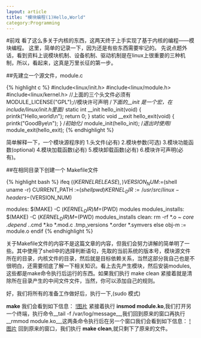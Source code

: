 ```yaml
---
layout: article
title: "模块编程(1)Hello,World"
category:Programming
---
```

#前戏
看了这么多关于内核的东西，这两天终于上手实现了基于内核的编程——模块编程。
这里，简单的记录一下，因为还是有些东西需要牢记的。
先说点题外话，看到资料上说模块机制、设备机制、驱动机制是在linux上很重要的三种机制，所以，看起来，这真是万里长征的第一步。

##先建立一个源文件，module.c

{% highlight c %}
#include<linux/init.h>
#include<linux/module.h>
#include<linux/kernel.h>
//上面的三个头文件必须有
MODULE_LICENSE("GPL");//模块许可声明
/*下面的__init 是一个宏，在include/linux/init.h里面*/
static int __init hello_init(void)
{
	printk("Hello,world\n");
	return 0;
}
static void __exit hello_exit(void)
{
	printk("GoodBye\n");
}
/*初始化*/
module_init(hello_init);
/*退出时使用*/
module_exit(hello_exit);
{% endhighlight %}

简单解释一下，一个模块源程序的
1.头文件(必有)
2.模块参数(可选)
3.模块功能函数(optional)
4.模块加载函数(必有)
5.模块卸载函数(必有)
6.模块许可声明(必有)。

##在相同目录下创建一个 Makefile文件

{% highlight bash %}
ifeq ($(KERNELRELEASE),)
	VERSION_NUM :=$(shell uname -r)
    CURRENT_PATH :=$(shell pwd)
	KERNEL_DIR :=/usr/src/linux-headers-$(VERSION_NUM)

modules:
	$(MAKE) -C $(KERNEL_DIR) M=$(PWD) modules
modules_installs:
	$(MAKE) -C $(KERNEL_DIR) M=$(PWD) modules_installs
clean:
	rm -rf *.o *~ core .depend .*.cmd *.ko *.mod.c .tmp_versions *.order *.symvers
else
	obj-m := module.o
endif
{% endhighlight %}

关于Makefile文件的内容不是这篇文章的内容，但我们会努力讲解的简单明了一些。其中使用了shell中的选择判断语句，先取的当前系统的版本号，模块源文件所在的目录，内核文件的目录，然后就是目标依赖关系，当然这部分我自己也是不很明白，还需要彻底了解一下相关知识。看上去先产生模块，然后安装modules,这些都是make命令执行后运行的东西。如果我们执行 make clean 紧接着就是清除所在目录产生的中间文件文件，当然，你可以添加自己的规则。

好，我们将所有的准备工作做好后，执行一下,(sudo 模式)

__make__
我们会看到如下信息：
[!图片](http://yuzibo.qiniudn.com/2014-11-06-makeafter.png)
紧接着执行 __insmod module.ko__,我们打开另一个终端，执行命令__tail -f /var/log/message__,我们回到原来的窗口再执行__rmmod module.ko__,这两条命令执行后在另一个窗口我们会看到如下信息：
[!图片](http://yuzibo.qiniudn.com/2014-11-06-modulesofresult.png)
回到原来的窗口，我们执行 __make clean__,就只剩下了原来的文件。



